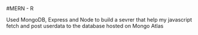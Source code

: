 #MERN - R

Used MongoDB, Express and Node to build a sevrer that help my javascript fetch and post userdata to the database hosted on Mongo Atlas 